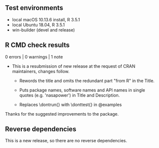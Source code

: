 ## Test environments
* local macOS 10.13.6 install, R 3.5.1
* local Ubuntu 18.04, R 3.5.1
* win-builder (devel and release)

## R CMD check results

0 errors | 0 warnings | 1 note

* This is a resubmission of new release at the request of CRAN maintainers,
  changes follow.

    * Rewords the title and omits the redundant part "from R" in the Title.

    * Puts package names, software names and API names in single quotes (e.g.
    'nasapower') in Title and Description.

    * Replaces \dontrun{} with \donttest{} in @examples
    
Thanks for the suggested improvements to the package.

## Reverse dependencies

This is a new release, so there are no reverse dependencies.
